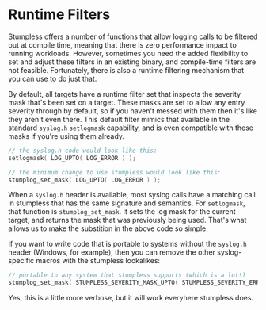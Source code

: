 # Runtime Filters
Stumpless offers a number of functions that allow logging calls to be filtered
out at compile time, meaning that there is zero performance impact to running
workloads. However, sometimes you need the added flexibility to set and adjust
these filters in an existing binary, and compile-time filters are not feasible.
Fortunately, there is also a runtime filtering mechanism that you can use to
do just that.

By default, all targets have a runtime filter set that inspects the severity
mask that's been set on a target. These masks are set to allow any entry
severity through by default, so if you haven't messed with them then it's like
they aren't even there. This default filter mimics that available in the
standard `syslog.h` `setlogmask` capability, and is even compatible with these
masks if you're using them already.

```c
// the syslog.h code would look like this:
setlogmask( LOG_UPTO( LOG_ERROR ) );

// the minimum change to use stumpless would look like this:
stumplog_set_mask( LOG_UPTO( LOG_ERROR ) );
```

When a `syslog.h` header is available, most syslog calls have a matching call
in stumpless that has the same signature and semantics. For `setlogmask`, that
function is `stumplog_set_mask`. It sets the log mask for the current target,
and returns the mask that was previously being used. That's what allows us to
make the substition in the above code so simple.

If you want to write code that is portable to systems without the `syslog.h`
header (Windows, for example), then you can remove the other syslog-specific
macros with the stumpless lookalikes:

```c
// portable to any system that stumpless supports (which is a lot!)
stumplog_set_mask( STUMPLESS_SEVERITY_MASK_UPTO( STUMPLESS_SEVERITY_ERROR ) );
```

Yes, this is a little more verbose, but it will work everyhere stumpless does.
